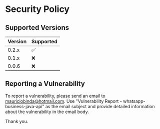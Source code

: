 # Security Policy

## Supported Versions



| Version | Supported          |
| ------- | ------------------ |
| 0.2.x   | :white_check_mark: |
| 0.1.x   | :x:                |
| 0.0.6   | :x:                |


## Reporting a Vulnerability

To report a vulnerability, please send an email to mauriciobinda@hotmail.com. 
Use "Vulnerability Report - whatsapp-business-java-api" as the email subject and provide detailed information about the vulnerability in the email body. 

Thank you.

